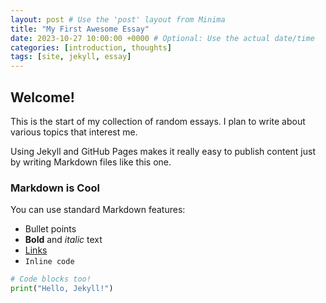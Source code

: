 ```yaml
---
layout: post # Use the 'post' layout from Minima
title: "My First Awesome Essay"
date: 2023-10-27 10:00:00 +0000 # Optional: Use the actual date/time
categories: [introduction, thoughts]
tags: [site, jekyll, essay]
---
```


## Welcome!

This is the start of my collection of random essays. I plan to write about various topics that interest me.

Using Jekyll and GitHub Pages makes it really easy to publish content just by writing Markdown files like this one.

### Markdown is Cool

You can use standard Markdown features:

*   Bullet points
*   **Bold** and *italic* text
*   [Links](https://github.com)
*   `Inline code`

```python
# Code blocks too!
print("Hello, Jekyll!")
